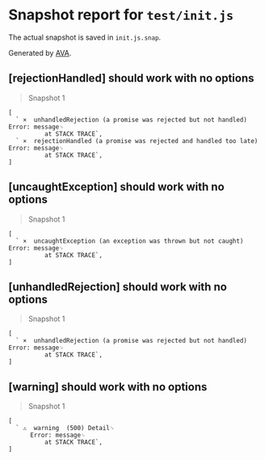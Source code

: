 # Snapshot report for `test/init.js`

The actual snapshot is saved in `init.js.snap`.

Generated by [AVA](https://ava.li).

## [rejectionHandled] should work with no options

> Snapshot 1

    [
      ` ×  unhandledRejection (a promise was rejected but not handled)  Error: message␊
              at STACK TRACE`,
      ` ×  rejectionHandled (a promise was rejected and handled too late)  Error: message␊
              at STACK TRACE`,
    ]

## [uncaughtException] should work with no options

> Snapshot 1

    [
      ` ×  uncaughtException (an exception was thrown but not caught)  Error: message␊
              at STACK TRACE`,
    ]

## [unhandledRejection] should work with no options

> Snapshot 1

    [
      ` ×  unhandledRejection (a promise was rejected but not handled)  Error: message␊
              at STACK TRACE`,
    ]

## [warning] should work with no options

> Snapshot 1

    [
      ` ⚠  warning  (500) Detail␊
          Error: message␊
              at STACK TRACE`,
    ]
